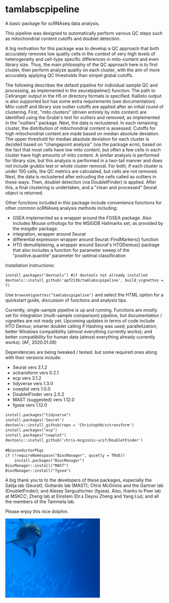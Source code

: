 # tamlabscpipeline
A basic package for scRNAseq data analysis.

This pipeline was designed to automatically perform various QC steps such as mitochondrial content cutoffs and doublet detection.

A big motivation for this package was to develop a QC approach that both accurately removes low quality cells in the context of very high levels of heterogeneity and cell-type specific differences in mito-content and even library size. Thus, the main philosophy of the QC approach here is to first cluster, then perform analyze quality on each cluster, with the aim of more accurately applying QC thresholds than simpel global cutoffs.

The following describes the default pipeline for individual sample QC and processing, as implemented in the seuratpipeline() function:
The path to Cellranger output in the H5 or directory formats is specified. Kallisto output is also supported but has some extra requirements (see documentation).
Mito cutoff and library size outlier cutoffs are applied after an initial round of clustering. First, "mito clusters" (driven entirely by mito content) are identified using the Grubb's test for outliers and removed, as implemented in the "outliers" package. 
Next, the data is reclustered. In each remaining cluster, the distribution of mitochondrial content is assessed. Cutoffs for high mitochondrial content are made based on median absolute deviation. The upper threshold for median absolute deviation for each cluster is decided based on "changepoint analysis" (via the package ecm), based on the fact that most cells have low mito content, but often a few cells in each cluster have high amounts of mito content.
A similar analysis is performed for library size, but this analysis is performed in a two-tail manner and does not include grubbs test or whole cluster removal.
For both, if each cluster is under 100 cells, the QC metrics are calculated, but cells are not removed.
Next, the data is reclustered after exlcuding the cells called as outliers in these ways. Then, doublet detection (via DoubletFinder) is applied.
After this, a final clustering is undertaken, and a "clean and processed" Seurat object is returned.

Other functions included in this package include convenience functions for other common scRNAseq analysis methods including:

- GSEA implemented as a wrapper around the FGSEA package. Also includes Mouse orthologs for the MSIGDB Hallmarks set, as provided by the msigdbr package.
- integration, wrapper around Seurat
- differential expression wrapper around Seurat::FindMarkers() function
- HTO demultiplexing, a wrapper around Seurat's HTODemux() package that also includes a function for parameter sweep of the "positive.quantile" parameter for optimal classification




Installation instructions:
```
install.packages("devtools") #if devtools not already installed
devtools::install_github('apf2139/tamlabscpipeline', build_vignettes = T)
```

Use `browseVignettes("tamlabscpipeline")` and select the HTML option for a quickstart guide, discussion of functions and analysis tips.


Currently, single-sample pipeline is up and running. Functions are mostly set for integration (multi-sample comparison) pipeline, but documentation / vignettes are not ready yet. Upcoming updates in terms of code include HTO Demux; smarter doublet calling if Hashing was used; parallelization; better Windows compatibility (almost everything currently works); and better compatibility for human data (almost everything already currently works). (AF, 2020.01.08)

Dependencies are being tweaked / tested. but some required ones along with their versions include:

* Seurat vers 3.1.2
* sctransform vers 0.2.1
* ecp vers 3.1.2
* tidyverse vers 1.3.0
* cowplot vers 1.0.0
* DoubletFinder vers 2.0.2
* MAST (suggested) vers 1.12.0
* fgsea vers 1.12.0



```
install.packages("tidyverse")
install.packages('Seurat')
devtools::install_github(repo = 'ChristophH/sctransform')
install.packages("ecp")
install.packages("cowplot")
devtools::install_github('chris-mcginnis-ucsf/DoubletFinder')

#BioconductorPkgs
if (!requireNamespace("BiocManager", quietly = TRUE))
    install.packages("BiocManager")
BiocManager::install("MAST")
BiocManager::install("fgsea")
```


A big thank you to to the developers of these packages, especially the Satija lab (Seurat); Gottardo lab (MAST); Chris McGinnis and the Gartner lab (DoubletFinder); and Alexey Sergushichev (fgsea). Also, thanks to Peer lab at MSKCC; Zheng lab at Einstein (Dr.s Deyou Zheng and Yang Liu); and all the members of the Tammela lab.


Please enjoy this nice dolphin.

<img src="vignettes/embed/dolphins.jpg" width="300" height="250">
